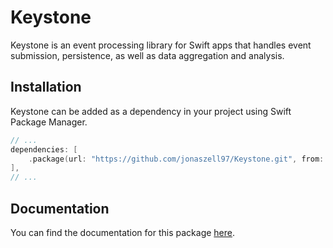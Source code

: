 # Keystone

Keystone is an event processing library for Swift apps that handles event submission, persistence, as well as data aggregation and analysis. 

## Installation

Keystone can be added as a dependency in your project using Swift Package Manager.

```swift
// ...
dependencies: [
    .package(url: "https://github.com/jonaszell97/Keystone.git", from: "0.1.0"),
],
// ...
```

## Documentation

You can find the documentation for this package [here](https://keystone.jonaszell.dev).
